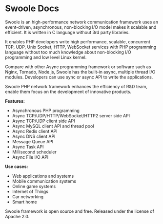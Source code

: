# Swoole Docs

Swoole is an high-performance network communication framework uses an event-driven, asynchronous, non-blocking I/O model makes it scalable and efficient. It is written in C language without 3rd party libraries.

It enables PHP developers write high performance, scalable, concurrent TCP, UDP, Unix Socket, HTTP, WebSocket services with PHP programming language without  too much knowledge about non-blocking I/O programming and low level Linux kernel.

Compare with other Async programming framework or software such as Nginx, Tornado, Node.js, Swoole has the built-in async, multiple thread I/O modules. Developers can use sync or async API to write the applications.

Swoole PHP network framework enhances the efficiency of R&D team, enable them focus on the development of innovative products.

**Features:**

* Asynchronous PHP programming
* Async TCP/UDP/HTTP/WebSocket/HTTP2 server side API
* Async TCP/UDP client side API
* Async MySQL client API and thread pool
* Async Redis client API
* Async DNS client API
* Message Queue API
* Async Task API
* Millisecond scheduler
* Async File I/O API

**Use cases:**

* Web applications and systems
* Mobile communication systems
* Online game systems
* Internet of Things
* Car networking 
* Smart home 

Swoole framework is open source and free. Released under the license of Apache 2.0.


